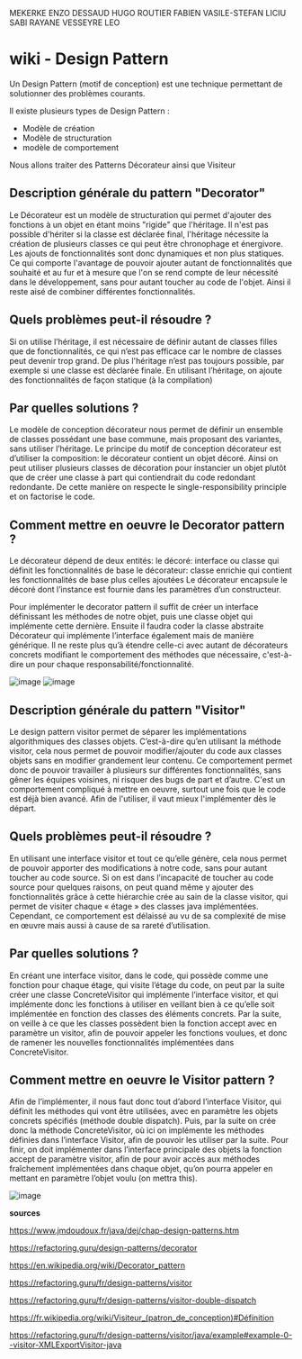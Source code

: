 MEKERKE ENZO DESSAUD HUGO ROUTIER FABIEN VASILE-STEFAN LICIU SABI RAYANE VESSEYRE LEO

# wiki - Design Pattern

Un Design Pattern (motif de conception) est une technique permettant de solutionner des problèmes courants. 

Il existe plusieurs types de Design Pattern :
  - Modèle de création
  - Modèle de structuration
  - modèle de comportement 
 
Nous allons traiter des Patterns Décorateur ainsi que Visiteur

## Description générale du pattern "Decorator"
Le Décorateur est un modèle de structuration qui permet d'ajouter des fonctions à un objet en étant moins "rigide" que l'héritage. Il n'est pas possible d'hériter si la classe est déclarée final, l'héritage nécessite la création de plusieurs classes ce qui peut être chronophage et énergivore. Les ajouts de fonctionnalités sont donc dynamiques et non plus statiques. Ce qui comporte l'avantage de pouvoir ajouter autant de fonctionnalités que souhaité et au fur et à mesure que l'on se rend compte de leur nécessité dans le développement, sans pour autant toucher au code de l'objet. Ainsi il reste aisé de combiner différentes fonctionnalités.

## Quels problèmes peut-il résoudre ?
Si on utilise l’héritage, il est nécessaire de définir autant de classes filles que de fonctionnalités, ce qui n’est pas efficace car le nombre de classes peut devenir trop grand. De plus l'héritage n’est pas toujours possible, par exemple si une classe est déclarée finale. En utilisant l’héritage, on ajoute des fonctionnalités de façon statique (à la compilation) 

## Par quelles solutions ?
Le modèle de conception décorateur nous permet de définir un ensemble de classes possédant une base commune, mais proposant des variantes, sans utiliser l’héritage.
Le principe du motif de conception décorateur est d’utiliser la composition: le décorateur contient un objet décoré. Ainsi on peut utiliser plusieurs classes de décoration pour instancier un objet plutôt que de créer une classe à part qui contiendrait du code redondant redondante. De cette manière on respecte le single-responsibility principle et on factorise le code.

## Comment mettre en oeuvre le Decorator pattern ?
Le décorateur dépend de deux entités:
le décoré: interface ou classe qui définit les fonctionnalités de base
le décorateur: classe enrichie qui contient les fonctionnalités de base plus celles ajoutées
Le décorateur encapsule le décoré dont l’instance est fournie dans les paramètres d’un constructeur. 

Pour implémenter le decorator pattern il suffit de créer un interface définissant les méthodes de notre objet, puis une classe objet qui implémente cette dernière. Ensuite il faudra coder la classe abstraite Décorateur qui implémente l’interface également mais de manière générique. Il ne reste plus qu’à étendre celle-ci avec autant de décorateurs concrets modifiant le comportement des méthodes que nécessaire, c'est-à-dire un pour chaque responsabilité/fonctionnalité. 


![image](https://user-images.githubusercontent.com/92160495/205003693-4cbfe6aa-d4a3-4ee3-90c6-b3c6a26d90f4.png)
![image](https://refactoring.guru/images/patterns/diagrams/decorator/structure.png)



## Description générale du pattern "Visitor"
Le design pattern visitor permet de séparer les implémentations algorithmiques des classes objets. C’est-à-dire qu’en utilisant la méthode visitor, cela nous permet de pouvoir modifier/ajouter du code aux classes objets sans en modifier grandement leur contenu. Ce comportement permet donc de pouvoir travailler à plusieurs sur différentes fonctionnalités, sans gêner les équipes voisines, ni risquer des bugs de part et d’autre. C'est un comportement compliqué à mettre en oeuvre, surtout une fois que le code est déjà bien avancé. Afin de l'utiliser, il vaut mieux l'implémenter dès le départ.

## Quels problèmes peut-il résoudre ?
En utilisant une interface visitor et tout ce qu’elle génère, cela nous permet de pouvoir apporter des modifications à notre code, sans pour autant toucher au code source. Si on est dans l’incapacité de toucher au code source pour quelques raisons, on peut quand même y ajouter des fonctionnalités grâce à cette hiérarchie crée au sain de la classe visitor, qui permet de visiter chaque « étage » des classes java implémentées. Cependant, ce comportement est délaissé au vu de sa complexité de mise en œuvre mais aussi à cause de sa rareté d’utilisation.

## Par quelles solutions ?
En créant une interface visitor, dans le code, qui possède comme une fonction pour chaque étage, qui visite l’étage du code, on peut par la suite créer une classe ConcreteVisitor qui implémente l’interface visitor, et qui implémente donc les fonctions à utiliser en veillant bien à ce qu’elle soit implémentée en fonction des classes des éléments concrets. Par la suite, on veille à ce que les classes possèdent bien la fonction accept avec en paramètre un visitor, afin de pouvoir appeler les fonctions voulues, et donc de ramener les nouvelles fonctionnalités implémentées dans ConcreteVisitor.

## Comment mettre en oeuvre le Visitor pattern ?
Afin de l’implémenter, il nous faut donc tout d’abord l’interface Visitor, qui définit les méthodes qui vont être utilisées, avec en paramètre les objets concrets spécifiés (méthode double dispatch). Puis, par la suite on crée donc la méthode ConcreteVisitor, où ici on implémente les méthodes définies dans l’interface Visitor, afin de pouvoir les utiliser par la suite. Pour finir, on doit implémenter dans l’interface principale des objets la fonction accept de paramètre visitor, afin de pour avoir accès aux méthodes fraîchement implémentées dans chaque objet, qu’on pourra appeler en mettant en paramètre l’objet voulu (on mettra this).

![image](https://refactoring.guru/images/patterns/diagrams/visitor/structure-fr.png?id=41414651c6e0a43124f0485eb4169bf2)

**sources** 

https://www.jmdoudoux.fr/java/dej/chap-design-patterns.htm

https://refactoring.guru/design-patterns/decorator

https://en.wikipedia.org/wiki/Decorator_pattern

https://refactoring.guru/fr/design-patterns/visitor

https://refactoring.guru/fr/design-patterns/visitor-double-dispatch

https://fr.wikipedia.org/wiki/Visiteur_(patron_de_conception)#Définition

https://refactoring.guru/fr/design-patterns/visitor/java/example#example-0--visitor-XMLExportVisitor-java
